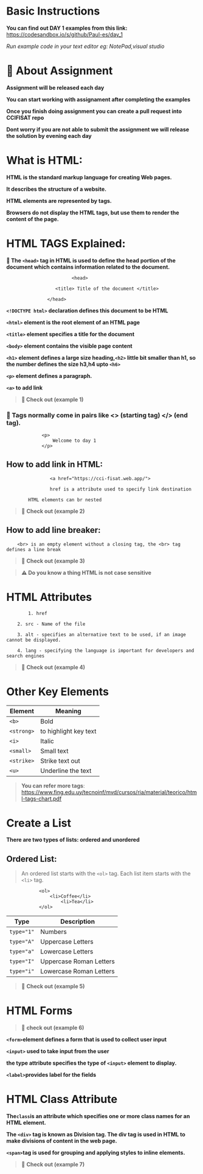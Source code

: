 # Basic Instructions

**You can find out DAY 1 examples from this link:** https://codesandbox.io/s/github/Paul-es/day_1

*Run example code in your text editor eg: NotePad,visual studio*

 # :pushpin: About Assignment
 
 **Assignment will be released each day**
 
 **You can start working with assignament after completing the examples**
 
 **Once you finish doing assignment you can create a pull request into CCIFISAT repo**
 
 **Dont worry if you are not able to submit the assignment we will release the solution by evening each day**

# What is HTML:

**HTML is the standard markup language for creating Web pages.** 
		
**It describes the structure of a website.**
		    
**HTML elements are represented by tags.**
		    
**Browsers do not display the HTML tags, but use them to render the content of the page.**
		
				
# HTML TAGS Explained:
			
**:dart: The ```<head>``` tag in HTML is used to define the head portion of the document which contains information related to the document.**
    
                            <head>
		       
			          <title> Title of the document </title>
			       
			       </head>
			
	
**```<!DOCTYPE html>``` declaration defines this document to be HTML**
       
**```<html>``` element is the root element of an HTML page**
              
**```<title>``` element specifies a title for the document**
       
**```<body>``` element contains the visible page content**
       
**```<h1>``` element defines a large size heading,```<h2>``` little bit smaller than h1, so the number defines the size h3,h4 upto ```<h6>```**
       
**```<p>``` element defines a paragraph.**
       
**```<a>``` to add link**
	   
       
>**:mega: Check out (example 1)** 


### :dart: Tags normally come in pairs like <> (starting tag) </> (end tag).
			
			
			     <p>
			         Welcome to day 1
			     </p>
			     
			     

## How to add link in HTML:

 	                <a href="https://cci-fisat.web.app/">
			
	                href is a attribute used to specify link destination
							
			HTML elements can br nested	
			
			
>:mega: **Check out (example 2)**

	   
## How to add line breaker:
				
		<br> is an empty element without a closing tag, the <br> tag defines a line break
			   
			   
>:mega: **Check out (example 3)**

			   
>**:warning: Do you know a thing HTML is not case sensitive**


# HTML Attributes	
     
        	1. href 
		
		2. src - Name of the file
		
		3. alt - specifies an alternative text to be used, if an image cannot be displayed.
		
		4. lang - specifying the language is important for developers and search engines
		
		
>:mega: **Check out (example 4)**

		
# Other Key Elements

Element | Meaning
------------ | -------------
```<b>``` | Bold
```<strong>``` | to highlight key text
```<i>``` | Italic
```<small>``` | Small text
```<strike>``` | Strike text out
```<u>``` | Underline the text

>**You can refer more tags**: https://www.fing.edu.uy/tecnoinf/mvd/cursos/ria/material/teorico/html-tags-chart.pdf

# Create a List

**There are two types of lists: ordered and unordered**

## Ordered List:

>An ordered list starts with the ```<ol>``` tag. Each list item starts with the ```<li>``` tag.
	      			
				<ol>
  				    <li>Coffee</li>
  			            <li>Tea</li>
				</ol> 

Type | Description
------------ | -------------
```type="1"``` | Numbers
```type="A"``` | Uppercase Letters
```type="a"``` | Lowercase Letters
```type="I"``` | Uppercase Roman Letters
```type="i"``` | Lowercase Roman Letters

   >:mega: **Check out (example 5)**
  
# HTML Forms

>:mega: **check out (example 6)**

**```<form>```element defines a form that is used to collect user input**

**```<input>``` used to take input from the user**

**the type attribute specifies the type of ```<input>``` element to display.**

**```<label>```provides label for the fields**


# HTML Class Attribute

**The```class```is an attribute which specifies one or more class names for an HTML element.**

**The ```<div>``` tag is known as Division tag. The div tag is used in HTML to make divisions of content in the web page.**

**```<span>```tag is used for grouping and applying styles to inline elements.**

>:mega: **Check out (example 7)**

                     

